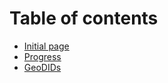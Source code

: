 # Table of contents

* [Initial page](README.md)
* [Progress](progress.md)
* [GeoDIDs](geodids.md)

